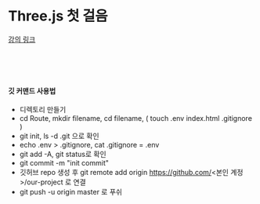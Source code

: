 # Three.js 첫 걸음

[강의 링크](https://www.youtube.com/watch?v=ZGACJosABBw&list=PLe6NQuuFBu7HqxY10b6gNu6iisT2-rZv-&index=2&ab_channel=GISDEVELOPER)

<br><br><br>

#### 깃 커맨드 사용법

- 디렉토리 만들기
- cd Route, mkdir filename, cd filename, ( touch .env index.html .gitignore )
- git init, ls -d .git 으로 확인
- echo .env > .gitignore, cat .gitignore  =  .env
- git add -A, git status로 확인
- git commit -m "init commit"
- 깃허브 repo 생성 후 git remote add origin https://github.com/<본인 계정>/our-project 로 연결
- git push -u origin master 로 푸쉬